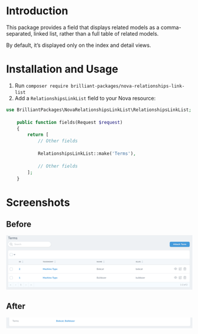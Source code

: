 # Introduction

This package provides a field that displays related models as a comma-separated, linked list, rather than a full table of related models.

By default, it’s displayed only on the index and detail views.

# Installation and Usage

1. Run `composer require brilliant-packages/nova-relationships-link-list`
2. Add a `RelationshipsLinkList` field to your Nova resource:

```php
use BrilliantPackages\NovaRelationshipsLinkList\RelationshipsLinkList;

    public function fields(Request $request)
    {
        return [
            // Other fields

            RelationshipsLinkList::make('Terms'),

            // Other fields
        ];
    }
```

# Screenshots

## Before

![before](images/before.png)

## After

![after](images/after.png)
